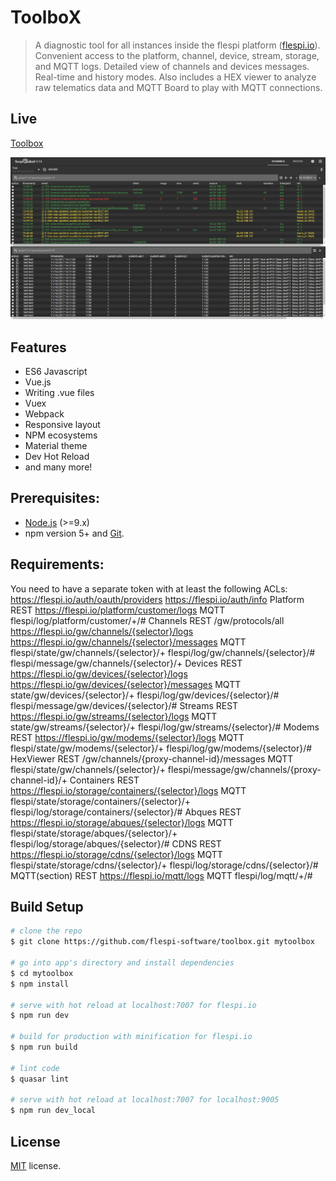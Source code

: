 # ToolboX

> A diagnostic tool for all instances inside the flespi platform ([flespi.io](https://flespi.io)). Convenient access to the platform, channel, device, stream, storage, and MQTT logs. Detailed view of channels and devices messages. Real-time and history modes. Also includes a HEX viewer to analyze raw telematics data and MQTT Board to play with MQTT connections.

## Live
[Toolbox](https://toolbox.flespi.io/)

![Screenshot](/misc/screenshot.png?raw=true "ToolboX")

## Features
* ES6 Javascript
* Vue.js
* Writing .vue files
* Vuex
* Webpack
* Responsive layout
* NPM ecosystems
* Material theme
* Dev Hot Reload
* and many more!

## Prerequisites:

- [Node.js](https://nodejs.org/en/) (>=9.x)
- npm version 5+ and [Git](https://git-scm.com/).

## Requirements:
You need to have a separate token with at least the following ACLs:
https://flespi.io/auth/oauth/providers
https://flespi.io/auth/info
Platform
REST
https://flespi.io/platform/customer/logs
MQTT
flespi/log/platform/customer/+/#
Channels
REST
/gw/protocols/all
https://flespi.io/gw/channels/{selector}/logs
https://flespi.io/gw/channels/{selector}/messages
MQTT
flespi/state/gw/channels/{selector}/+
flespi/log/gw/channels/{selector}/#
flespi/message/gw/channels/{selector}/+
Devices
REST
https://flespi.io/gw/devices/{selector}/logs
https://flespi.io/gw/devices/{selector}/messages
MQTT
state/gw/devices/{selector}/+
flespi/log/gw/devices/{selector}/#
flespi/message/gw/devices/{selector}/#
Streams
REST
https://flespi.io/gw/streams/{selector}/logs
MQTT
state/gw/streams/{selector}/+
flespi/log/gw/streams/{selector}/#
Modems
REST
https://flespi.io/gw/modems/{selector}/logs
MQTT
flespi/state/gw/modems/{selector}/+
flespi/log/gw/modems/{selector}/#
HexViewer
REST
/gw/channels/{proxy-channel-id}/messages
MQTT
flespi/state/gw/channels/{selector}/+
flespi/message/gw/channels/{proxy-channel-id}/+
Containers
REST
https://flespi.io/storage/containers/{selector}/logs
MQTT
flespi/state/storage/containers/{selector}/+
flespi/log/storage/containers/{selector}/#
Abques
REST
https://flespi.io/storage/abques/{selector}/logs
MQTT
flespi/state/storage/abques/{selector}/+
flespi/log/storage/abques/{selector}/#
CDNS
REST
https://flespi.io/storage/cdns/{selector}/logs
MQTT
flespi/state/storage/cdns/{selector}/+
flespi/log/storage/cdns/{selector}/#
MQTT(section)
REST
https://flespi.io/mqtt/logs
MQTT
flespi/log/mqtt/+/#

## Build Setup

``` bash
# clone the repo
$ git clone https://github.com/flespi-software/toolbox.git mytoolbox

# go into app's directory and install dependencies
$ cd mytoolbox
$ npm install

# serve with hot reload at localhost:7007 for flespi.io
$ npm run dev

# build for production with minification for flespi.io
$ npm run build

# lint code
$ quasar lint

# serve with hot reload at localhost:7007 for localhost:9005
$ npm run dev_local
```

## License
[MIT](https://github.com/flespi-software/Toolbox/blob/master/LICENSE) license.
